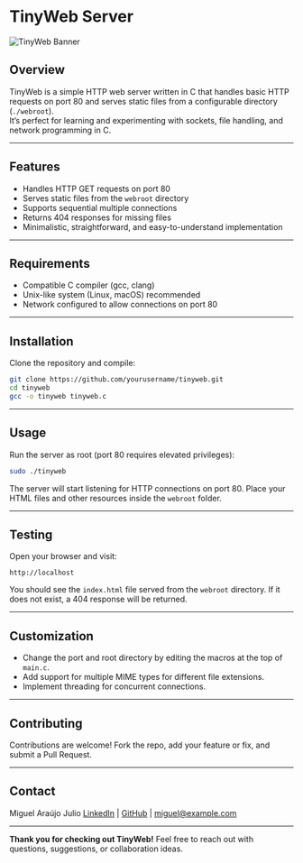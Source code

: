 # TinyWeb Server

![TinyWeb Banner](https://img.shields.io/badge/TinyWeb-HTTP_Server-green)

## Overview

TinyWeb is a simple HTTP web server written in C that handles basic HTTP requests on port 80 and serves static files from a configurable directory (`./webroot`).  
It’s perfect for learning and experimenting with sockets, file handling, and network programming in C.

---

## Features

- Handles HTTP GET requests on port 80  
- Serves static files from the `webroot` directory  
- Supports sequential multiple connections  
- Returns 404 responses for missing files  
- Minimalistic, straightforward, and easy-to-understand implementation  

---

## Requirements

- Compatible C compiler (gcc, clang)  
- Unix-like system (Linux, macOS) recommended  
- Network configured to allow connections on port 80  

---

## Installation

Clone the repository and compile:

```bash
git clone https://github.com/yourusername/tinyweb.git
cd tinyweb
gcc -o tinyweb tinyweb.c
````

---

## Usage

Run the server as root (port 80 requires elevated privileges):

```bash
sudo ./tinyweb
```

The server will start listening for HTTP connections on port 80. Place your HTML files and other resources inside the `webroot` folder.

---

## Testing

Open your browser and visit:

```
http://localhost
```

You should see the `index.html` file served from the `webroot` directory. If it does not exist, a 404 response will be returned.

---

## Customization

* Change the port and root directory by editing the macros at the top of `main.c`.
* Add support for multiple MIME types for different file extensions.
* Implement threading for concurrent connections.

---

## Contributing

Contributions are welcome!
Fork the repo, add your feature or fix, and submit a Pull Request.

---

## Contact

Miguel Araújo Julio
[LinkedIn](https://linkedin.com/in/miguell-julio) | [GitHub](https://github.com/miguell-j) | [miguel@example.com](mailto:julioaraujo.guel@gmail.com)

---

**Thank you for checking out TinyWeb!**
Feel free to reach out with questions, suggestions, or collaboration ideas.
